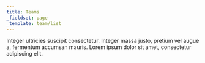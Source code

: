 ```yaml
---
title: Teams
_fieldset: page
_template: team/list
---
```

Integer ultricies suscipit consectetur. Integer massa justo, pretium vel augue a, fermentum accumsan mauris. Lorem ipsum dolor sit amet, consectetur adipiscing elit.
